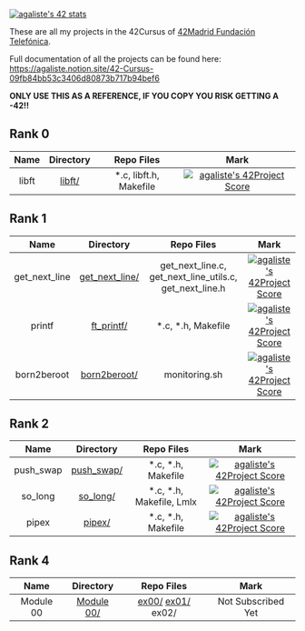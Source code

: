 [![agaliste's 42 stats](https://badge42.herokuapp.com/api/stats/agaliste?privacyName=true&)](https://github.com/somedevv/42-Cursus)

These are all my projects in the 42Cursus of [42Madrid Fundación Telefónica](https://www.42madrid.com/).

Full documentation of all the projects can be found here: https://agaliste.notion.site/42-Cursus-09fb84bb53c3406d80873b717b94bef6

**ONLY USE THIS AS A REFERENCE, IF YOU COPY YOU RISK GETTING A -42!!**

## Rank 0

|			Name				|	Directory	| Repo Files | Mark |
|:-----------------------------------:|:------------------:|:--------------:|:--------------:|
libft								|	[libft/](https://github.com/somedevv/libft)		| *.c, libft.h, Makefile | [![agaliste's 42Project Score](https://badge42.herokuapp.com/api/project/agaliste/Libft)](https://github.com/somedevv/42-Cursus/tree/master/Rank%200/libft) |

## Rank 1

|			Name				|	Directory	| Repo Files | Mark |
|:-----------------------------------:|:------------------:|:--------------:|:--------------:|
get_next_line								|	[get_next_line/](https://github.com/somedevv/get_next_line)		| get_next_line.c, get_next_line_utils.c, get_next_line.h | [![agaliste's 42Project Score](https://badge42.herokuapp.com/api/project/agaliste/get_next_line)](https://github.com/somedevv/get_next_line) |
printf								|	[ft_printf/](https://github.com/somedevv/ft_printf)		| *.c, *.h, Makefile | [![agaliste's 42Project Score](https://badge42.herokuapp.com/api/project/agaliste/ft_printf)](https://github.com/somedevv/ft_printf) |
born2beroot								|	[born2beroot/](https://github.com/somedevv/born2beroot)		| monitoring.sh | [![agaliste's 42Project Score](https://badge42.herokuapp.com/api/project/agaliste/Born2beroot)](https://github.com/somedevv/born2beroot) |

## Rank 2

|			Name				|	Directory	| Repo Files | Mark |
|:-----------------------------------:|:------------------:|:--------------:|:--------------:|
push_swap | [push_swap/](https://github.com/somedevv/push_swap) | *.c, *.h, Makefile | [![agaliste's 42Project Score](https://badge42.herokuapp.com/api/project/agaliste/push_swap)](https://github.com/somedevv/push_swap) |
so_long | [so_long/](https://github.com/somedevv/so_long) | *.c, *.h, Makefile, Lmlx | [![agaliste's 42Project Score](https://badge42.herokuapp.com/api/project/agaliste/so_long)](https://github.com/somedevv/so_long) |
pipex | [pipex/](https://github.com/somedevv/pipex) | *.c, *.h, Makefile | [![agaliste's 42Project Score](https://badge42.herokuapp.com/api/project/agaliste/pipex)](https://github.com/somedevv/pipex) |

## Rank 4

|			Name				|	Directory	| Repo Files | Mark |
|:-----------------------------------:|:------------------:|:--------------:|:--------------:|
|Module 00								|	[Module 00/](https://github.com/somedevv/CPP_Module_00)		| [ex00/](https://github.com/somedevv/CPP_Module_00/tree/master/ex00) [ex01/](https://github.com/somedevv/CPP_Module_00/tree/master/ex01) ex02/ | Not Subscribed Yet |
